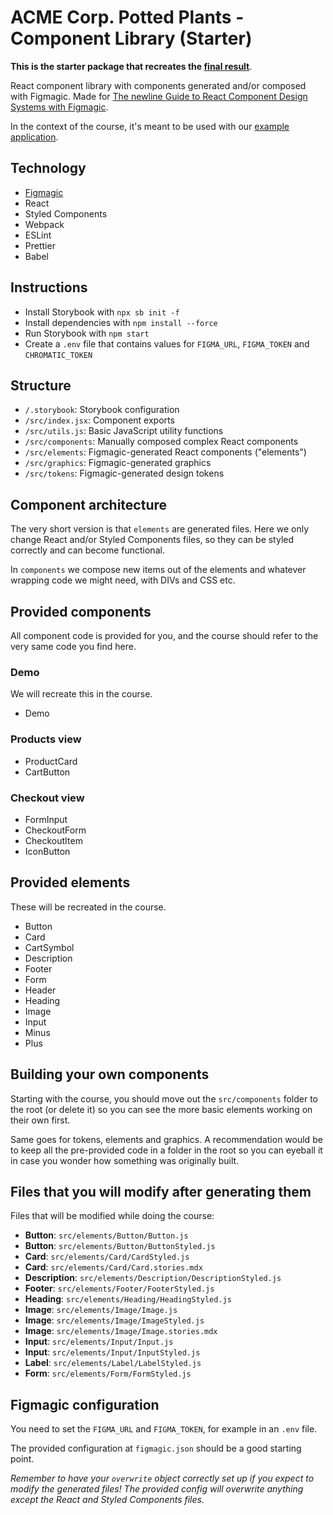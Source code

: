 # ACME Corp. Potted Plants - Component Library (Starter)

**This is the starter package that recreates the [final result](https://github.com/mikaelvesavuori/acmecorp-potted-plants-components)**.

React component library with components generated and/or composed with Figmagic. Made for [The newline Guide to React Component Design Systems with Figmagic](https://www.newline.co/courses/newline-guide-to-react-component-design-systems-with-figmagic/).

In the context of the course, it's meant to be used with our [example application](https://github.com/mikaelvesavuori/acmecorp-potted-plants-app).

## Technology

- [Figmagic](https://github.com/mikaelvesavuori/figmagic)
- React
- Styled Components
- Webpack
- ESLint
- Prettier
- Babel

## Instructions

- Install Storybook with `npx sb init -f`
- Install dependencies with `npm install --force`
- Run Storybook with `npm start`
- Create a `.env` file that contains values for `FIGMA_URL`, `FIGMA_TOKEN` and `CHROMATIC_TOKEN`

## Structure

- `/.storybook`: Storybook configuration
- `/src/index.jsx`: Component exports
- `/src/utils.js`: Basic JavaScript utility functions
- `/src/components`: Manually composed complex React components
- `/src/elements`: Figmagic-generated React components ("elements")
- `/src/graphics`: Figmagic-generated graphics
- `/src/tokens`: Figmagic-generated design tokens

## Component architecture

The very short version is that `elements` are generated files. Here we only change React and/or Styled Components files, so they can be styled correctly and can become functional.

In `components` we compose new items out of the elements and whatever wrapping code we might need, with DIVs and CSS etc.

## Provided components

All component code is provided for you, and the course should refer to the very same code you find here.

### Demo

We will recreate this in the course.

- Demo

### Products view

- ProductCard
- CartButton

### Checkout view

- FormInput
- CheckoutForm
- CheckoutItem
- IconButton

## Provided elements

These will be recreated in the course.

- Button
- Card
- CartSymbol
- Description
- Footer
- Form
- Header
- Heading
- Image
- Input
- Minus
- Plus

## Building your own components

Starting with the course, you should move out the `src/components` folder to the root (or delete it) so you can see the more basic elements working on their own first.

Same goes for tokens, elements and graphics. A recommendation would be to keep all the pre-provided code in a folder in the root so you can eyeball it in case you wonder how something was originally built.

## Files that you will modify after generating them

Files that will be modified while doing the course:

- **Button**: `src/elements/Button/Button.js`
- **Button**: `src/elements/Button/ButtonStyled.js`
- **Card**: `src/elements/Card/CardStyled.js`
- **Card**: `src/elements/Card/Card.stories.mdx`
- **Description**: `src/elements/Description/DescriptionStyled.js`
- **Footer**: `src/elements/Footer/FooterStyled.js`
- **Heading**: `src/elements/Heading/HeadingStyled.js`
- **Image**: `src/elements/Image/Image.js`
- **Image**: `src/elements/Image/ImageStyled.js`
- **Image**: `src/elements/Image/Image.stories.mdx`
- **Input**: `src/elements/Input/Input.js`
- **Input**: `src/elements/Input/InputStyled.js`
- **Label**: `src/elements/Label/LabelStyled.js`
- **Form**: `src/elements/Form/FormStyled.js`

## Figmagic configuration

You need to set the `FIGMA_URL` and `FIGMA_TOKEN`, for example in an `.env` file.

The provided configuration at `figmagic.json` should be a good starting point.

_Remember to have your `overwrite` object correctly set up if you expect to modify the generated files! The provided config will overwrite anything except the React and Styled Components files._
